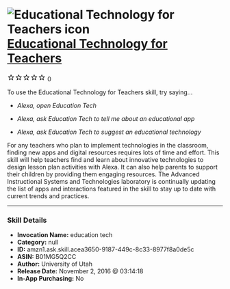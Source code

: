 # &nbsp;<img src="skill_icon" alt="Educational Technology for Teachers icon" width="36"> [Educational Technology for Teachers](http://alexa.amazon.com/#skills/amzn1.ask.skill.acea3650-9187-449c-8c33-8977f8a0de5c)
![0 stars](../../images/ic_star_border_black_18dp_1x.png)![0 stars](../../images/ic_star_border_black_18dp_1x.png)![0 stars](../../images/ic_star_border_black_18dp_1x.png)![0 stars](../../images/ic_star_border_black_18dp_1x.png)![0 stars](../../images/ic_star_border_black_18dp_1x.png) 0

To use the Educational Technology for Teachers skill, try saying...

* *Alexa, open Education Tech*

* *Alexa, ask Education Tech to tell me about an educational app*

* *Alexa, ask Education Tech to suggest an educational technology*

For any teachers who plan to implement technologies in the classroom, finding new apps and digital resources requires lots of time and effort. This skill will help teachers find and learn about innovative technologies to design lesson plan activities with Alexa. It can also help parents to support their children by providing them engaging resources. The Advanced Instructional Systems and Technologies laboratory is continually updating the list of apps and interactions featured in the skill to stay up to date with current trends and practices.

***

### Skill Details

* **Invocation Name:** education tech
* **Category:** null
* **ID:** amzn1.ask.skill.acea3650-9187-449c-8c33-8977f8a0de5c
* **ASIN:** B01MG5Q2CC
* **Author:** University of Utah
* **Release Date:** November 2, 2016 @ 03:14:18
* **In-App Purchasing:** No
